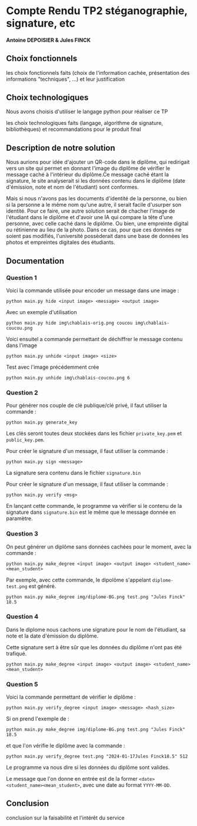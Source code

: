 # Compte Rendu TP2 stéganographie, signature, etc

#### Antoine DEPOISIER & Jules FINCK

## Choix fonctionnels

les choix fonctionnels faits (choix de l'information cachée, présentation des informations "techniques", ...) et leur justification

## Choix technologiques

Nous avons choisis d'utiliser le langage python pour réaliser ce TP

les choix technologiques faits (langage, algorithme de signature, bibliothèques) et recommandations pour le produit final

## Description de notre solution

Nous aurions pour idée d'ajouter un QR-code dans le diplôme, qui redirigait vers un site qui permet en donnant l'image du diplôme de vérifier le message caché à l'intérieur du diplôme.Ce message caché étant la signature, le site analyserait si les données contenu dans le diplôme (date d'émission, note et nom de l'étudiant) sont conformes.

Mais si nous n'avons pas les documents d'identité de la personne, ou bien si la personne a le même nom qu'une autre, il serait facile d'usurper son identité. Pour ce faire, une autre solution serait de chacher l'image de l'étudiant dans le diplôme et d'avoir une IA qui compare la tête d'une personne, avec celle caché dans le diplôme. Ou bien, une empreinte digital ou rétinienne au lieu de la photo. Dans ce cas, pour que ces données ne soient pas modifiés, l'université possèderait dans une base de données les photos et empreintes digitales des étudiants.

## Documentation

### Question 1

Voici la commande utilisée pour encoder un message dans une image :

```shell
python main.py hide <input image> <message> <output image>
```

Avec un exemple d'utilisation

```shell
python main.py hide img\chablais-orig.png coucou img\chablais-coucou.png
```

Voici ensuitel a commande permettant de déchiffrer le message contenu dans l'image

```shell
python main.py unhide <input image> <size>
```

Test avec l'image précédemment crée

```shell
python main.py unhide img\chablais-coucou.png 6
```

### Question 2

Pour générer nos couple de clé publique/clé privé, il faut utiliser la commande :

```shell
python main.py generate_key
```

Les clés seront toutes deux stockées dans les fichier `private_key.pem` et `public_key.pem`.

Pour créer le signature d'un message, il faut utiliser la commande :

```shell
python main.py sign <message>
```

La signature sera contenu dans le fichier `signature.bin`

Pour créer le signature d'un message, il faut utiliser la commande :

```shell
python main.py verify <msg>
```

En lançant cette commande, le programme va vérifier si le contenu de la signature dans `signature.bin` est le même que le message  donnée en paramètre.

### Question 3

On peut générer un diplôme sans données cachées pour le moment, avec la commande :

```shell
python main.py make_degree <input image> <output image> <student_name> <mean_student>
```

Par exemple, avec cette commande, le dipolôme s'appelant `diplome-test.png` est généré.

```shell
python main.py make_degree img/diplome-BG.png test.png "Jules Finck" 18.5
```

### Question 4

Dans le diplome nous cachons une signature pour le nom de l'étudiant, sa note et la date d'émission du diplôme.

Cette signature sert à être sûr que les données du diplôme n'ont pas été trafiqué.

```shell
python main.py make_degree <input image> <output image> <student_name> <mean_student>
```

### Question 5

Voici la commande permettant de vérifier le diplôme :

```shell
python main.py verify_degree <input image> <message> <hash_size>
```

Si on prend l'exemple de : 

```shell
python main.py make_degree img/diplome-BG.png test.png "Jules Finck" 18.5
```

et que l'on vérifie le diplôme avec la commande : 

```shell
python main.py verify_degree test.png "2024-01-17Jules Finck18.5" 512
```

Le programme va nous dire si les données du diplôme sont valides.

Le message que l'on donne en entrée est de la former `<date><student_name><mean_student>`, avec une date au format `YYYY-MM-DD`.

## Conclusion

conclusion sur la faisabilité et l'intérêt du service